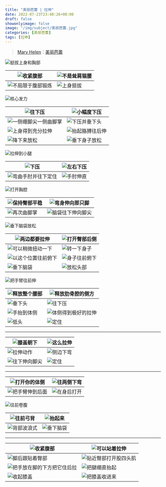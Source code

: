 ```yaml
---
title: "美丽芭蕾 | 拉伸"
date: 2022-07-23T23:40:26+08:00
draft: false
showonlyimage: false
image: "/img/subject/美丽芭蕾.jpg"
categories: [美丽芭蕾]
tags: [拉伸]
---
```

>[Mary Helen](https://space.bilibili.com/1718958133)：[美丽芭蕾](https://www.bilibili.com/video/BV1tW411P7ew)

![挺拔上身和胸部](/img/beautiful-ballet/LaShen/60.png)

![收紧腹部](/img/beautiful-ballet/LaShen/61.png) | ![不是耸肩猫腰](/img/beautiful-ballet/LaShen/62.png)
-|-
![不局限于腹部锻炼](/img/beautiful-ballet/LaShen/63.png) | ![上身挺拔](/img/beautiful-ballet/LaShen/64.png)

![核心发力](/img/beautiful-ballet/LaShen/核心发力.png)

![往下压](/img/beautiful-ballet/LaShen/01.jpg) | ![小幅度下压](/img/beautiful-ballet/LaShen/02.jpg)
-|-
![一侧绷脚尖一侧曲脚掌](/img/beautiful-ballet/LaShen/03.jpg) | ![下压并垂下头](/img/beautiful-ballet/LaShen/04.jpg)
![上身得到充分拉伸](/img/beautiful-ballet/LaShen/05.jpg) | ![抬起胳膊往后伸](/img/beautiful-ballet/LaShen/06.jpg)
![降下来放松](/img/beautiful-ballet/LaShen/07.jpg) | ![垂下身子放松](/img/beautiful-ballet/LaShen/08.jpg)

![拉伸到小腿](/img/beautiful-ballet/LaShen/09.jpg)

![下压](/img/beautiful-ballet/LaShen/10.jpg) | ![左右下压](/img/beautiful-ballet/LaShen/11.jpg)
-|-
![弯曲手肘并往下定住](/img/beautiful-ballet/LaShen/12.jpg) | ![手肘伸直](/img/beautiful-ballet/LaShen/13.jpg)

![打开胸腔](/img/beautiful-ballet/LaShen/14.jpg)

![保持臀部平稳](/img/beautiful-ballet/LaShen/15.jpg) | ![弯身伸向那只脚](/img/beautiful-ballet/LaShen/16.jpg)
-|-
![再次曲脚掌](/img/beautiful-ballet/LaShen/17.jpg) | ![脑袋往下伸向脚尖](/img/beautiful-ballet/LaShen/18.jpg)

![垂下脑袋放松](/img/beautiful-ballet/LaShen/19.jpg)

![两边都要拉伸](/img/beautiful-ballet/LaShen/20.jpg) | ![打开臀部后侧](/img/beautiful-ballet/LaShen/21.jpg)
-|-
![可以稍微扭动一下](/img/beautiful-ballet/LaShen/22.jpg) | ![转一下身子](/img/beautiful-ballet/LaShen/23.jpg)
![以这个位置往前俯下](/img/beautiful-ballet/LaShen/24.jpg) | ![身子往前俯下](/img/beautiful-ballet/LaShen/25.jpg)
![垂下脑袋](/img/beautiful-ballet/LaShen/26.jpg) | ![放松头部](/img/beautiful-ballet/LaShen/27.jpg)

![把手臂往前伸](/img/beautiful-ballet/LaShen/28.jpg)

![释放整个腰部](/img/beautiful-ballet/LaShen/29.jpg) | ![释放肋骨腔的侧方](/img/beautiful-ballet/LaShen/30.jpg)
-|-
![垂下头](/img/beautiful-ballet/LaShen/31.jpg) | ![往下压](/img/beautiful-ballet/LaShen/32.jpg)
![手抬到体侧](/img/beautiful-ballet/LaShen/33.jpg) | ![体侧得到极好的拉伸](/img/beautiful-ballet/LaShen/34.jpg)
![低头](/img/beautiful-ballet/LaShen/35.jpg) | ![定住](/img/beautiful-ballet/LaShen/36.jpg)
---
![膝盖朝下](/img/beautiful-ballet/LaShen/37.jpg) | ![这么拉伸](/img/beautiful-ballet/LaShen/38.jpg)
-|-
![拉伸动作](/img/beautiful-ballet/LaShen/39.jpg) | ![侧边下弯](/img/beautiful-ballet/LaShen/40.jpg)
![往下伸向脚尖](/img/beautiful-ballet/LaShen/41.jpg) | ![定住](/img/beautiful-ballet/LaShen/42.jpg)
---

![打开你的体侧](/img/beautiful-ballet/LaShen/43.jpg) | ![往两侧下弯](/img/beautiful-ballet/LaShen/44.jpg)
-|-
![把手臂伸到后面](/img/beautiful-ballet/LaShen/45.jpg) | ![在身后打开](/img/beautiful-ballet/LaShen/46.jpg)

![往前卷腹](/img/beautiful-ballet/LaShen/47.jpg)

![往前弓背](/img/beautiful-ballet/LaShen/48.jpg) | ![抬起来](/img/beautiful-ballet/LaShen/49.jpg)
-|-
![背部波浪式](/img/beautiful-ballet/LaShen/50.jpg) | ![垂下脑袋](/img/beautiful-ballet/LaShen/51.jpg)
---
![收紧腹部](/img/beautiful-ballet/LaShen/52.jpg) | ![可以站着拉伸](/img/beautiful-ballet/LaShen/53.jpg)
-|-
![脚后跟贴着臀部](/img/beautiful-ballet/LaShen/54.jpg) | ![贴近臀部打开股四头肌](/img/beautiful-ballet/LaShen/55.jpg)
![把手放在脚的下方把它住后拉](/img/beautiful-ballet/LaShen/56.jpg) | ![把腿绷直抬起](/img/beautiful-ballet/LaShen/57.jpg)
![收起膝盖](/img/beautiful-ballet/LaShen/58.jpg) | ![把膝盖收进来](/img/beautiful-ballet/LaShen/59.jpg)